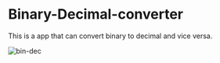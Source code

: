# Binary-Decimal-converter
This is a app that can convert binary  to  decimal and vice versa.

![bin-dec]()
